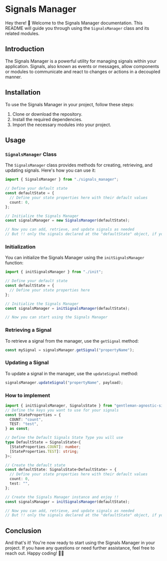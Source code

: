 # Signals Manager

Hey there! 👋 Welcome to the Signals Manager documentation. This README will guide you through using the `SignalsManager` class and its related modules.

## Introduction

The Signals Manager is a powerful utility for managing signals within your application. Signals, also known as events or messages, allow components or modules to communicate and react to changes or actions in a decoupled manner.

## Installation

To use the Signals Manager in your project, follow these steps:

1. Clone or download the repository.
2. Install the required dependencies.
3. Import the necessary modules into your project.

## Usage

### `SignalsManager` Class

The `SignalsManager` class provides methods for creating, retrieving, and updating signals. Here's how you can use it:

```typescript
import { SignalsManager } from "./signals_manager";

// Define your default state
const defaultState = {
  // Define your state properties here with their default values
  count: 0,
};

// Initialize the Signals Manager
const signalsManager = new SignalsManager(defaultState);

// Now you can add, retrieve, and update signals as needed
// But !! only the signals declared at the "defaultState" object, if you try to use any key that is not already provided an error will occur by typescript
```

### Initialization

You can initialize the Signals Manager using the `initSignalsManager` function:

```typescript
import { initSignalsManager } from "./init";

// Define your default state
const defaultState = {
  // Define your state properties here
};

// Initialize the Signals Manager
const signalsManager = initSignalsManager(defaultState);

// Now you can start using the Signals Manager
```

### Retrieving a Signal

To retrieve a signal from the manager, use the `getSignal` method:

```typescript
const mySignal = signalsManager.getSignal("propertyName");
```

### Updating a Signal

To update a signal in the manager, use the `updateSignal` method:

```typescript
signalsManager.updateSignal("propertyName", payload);
```

### How to implement

```typescript
import { initSignalsManager, SignalsState } from "gentleman-agnostic-signals";
// Define the keys you want to use for your signals
const StateProperties = {
  COUNT: "count",
  TEST: "test",
} as const;

// Define the Default Signals State Type you will use
type DefaultState = SignalsState<{
  [StateProperties.COUNT]: number;
  [StateProperties.TEST]: string;
}>;

// Create the default state
const defaultState: SignalsState<DefaultState> = {
  // Define your state properties here with their default values
  count: 0,
  test: "",
};

// Create the Signals Manager instance and enjoy !!
const signalsManager = initSignalsManager(defaultState);

// Now you can add, retrieve, and update signals as needed
// But !! only the signals declared at the "defaultState" object, if you try to use any key that is not already provided an error will occur by typescript
```

## Conclusion

And that's it! You're now ready to start using the Signals Manager in your project. If you have any questions or need further assistance, feel free to reach out. Happy coding! 🚀🔔
